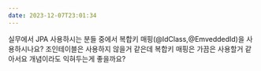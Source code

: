 ```yaml
---
date: 2023-12-07T23:01:34
---
```

실무에서 JPA 사용하시는 분들 중에서 복합키 매핑(@IdClass,@EmveddedId)을 사용하시나요?
조인테이블은 사용하지 않을거 같은데 복합키 매핑은 가끔은 사용할거 같아서요
개념이라도 익혀두는게 좋을까요?